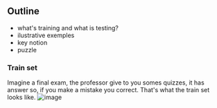 ## Outline
- what's training and what is testing?
- ilustrative exemples
- key notion
- puzzle

### Train set
Imagine a final exam, the professor give to you somes quizzes, it has answer so, if you make a mistake you correct. That's what the train set looks like.
![image](https://github.com/user-attachments/assets/13ba1893-3fbe-4c6e-b8d5-fc1ccb7f751c)
